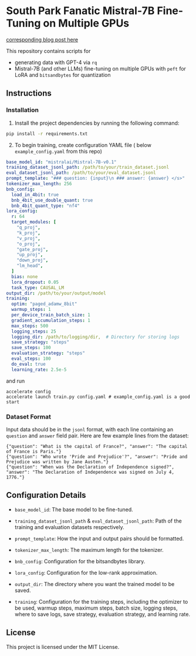 # South Park Fanatic Mistral-7B Fine-Tuning on Multiple GPUs
[corresponding blog post here](https://int8.io/train-your-own-south-park-fanatic-ai-with-mistral-7b/)


This repository contains scripts for
- generating data with GPT-4 via `rq` 
- Mistral-7B (and other LLMs) fine-tuning on multiple GPUs with `peft` for LoRA and `bitsandbytes` for quantization

## Instructions

### Installation

1. Install the project dependencies by running the following command:

```sh
pip install -r requirements.txt
```

2. To begin training, create configuration YAML file (
   below `example_config.yaml` from this repo)

```yaml
base_model_id: "mistralai/Mistral-7B-v0.1"
training_dataset_jsonl_path: /path/to/your/train_dataset.jsonl
eval_dataset_jsonl_path: /path/to/your/eval_dataset.jsonl
prompt_template: "### question: {input}\n ### answer: {answer} </s>"
tokenizer_max_length: 256
bnb_config:
  load_in_4bit: true
  bnb_4bit_use_double_quant: true
  bnb_4bit_quant_type: "nf4"
lora_config:
  r: 64
  target_modules: [
    "q_proj",
    "k_proj",
    "v_proj",
    "o_proj",
    "gate_proj",
    "up_proj",
    "down_proj",
    "lm_head",
  ]
  bias: none
  lora_dropout: 0.05
  task_type: CAUSAL_LM
output_dir: /path/to/your/output/model
training:
  optim: "paged_adamw_8bit"
  warmup_steps: 1
  per_device_train_batch_size: 1
  gradient_accumulation_steps: 1
  max_steps: 500
  logging_steps: 25
  logging_dir: /path/to/logging/dir,  # Directory for storing logs
  save_strategy: "steps"
  save_steps: 100
  evaluation_strategy: "steps"
  eval_steps: 100
  do_eval: true
  learning_rate: 2.5e-5
```

and run

```shell 
accelerate config 
accelerate launch train.py config.yaml # example_config.yaml is a good start  
```

### Dataset Format

Input data should be in the `jsonl` format, with each line containing an `question`
and `answer` field pair. Here are few example lines from the dataset:

```
{"question": "What is the capital of France?", "answer": "The capital of France is Paris."}
{"question": "Who wrote 'Pride and Prejudice'?", "answer": "Pride and Prejudice was written by Jane Austen."}
{"question": "When was the Declaration of Independence signed?", "answer": "The Declaration of Independence was signed on July 4, 1776."}
```

## Configuration Details

- `base_model_id`: The base model to be fine-tuned.

- `training_dataset_jsonl_path` & `eval_dataset_jsonl_path`: Path of the
  training and evaluation datasets respectively.

- `prompt_template`: How the input and output pairs should be formatted.

- `tokenizer_max_length`: The maximum length for the tokenizer.

- `bnb_config`: Configuration for the bitsandbytes library.

- `lora_config`: Configuration for the low-rank approximation.

- `output_dir`: The directory where you want the trained model to be saved.

- `training`: Configuration for the training steps, including the optimizer to
  be used, warmup steps, maximum steps, batch size, logging steps, where to save
  logs, save strategy, evaluation strategy, and learning rate.


## License

This project is licensed under the MIT License.

